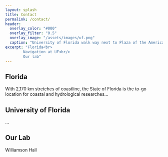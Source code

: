 ```yaml
---
layout: splash
title: Contact
permalink: /contact/
header:
  overlay_color: "#000"
  overlay_filter: "0.5"
  overlay_image: "/assets/images/uf.png"
  caption: "University of Florida walk way next to Plaza of the Americas"
excerpt: "Florida<br>
        Navigation at UF<br/>
        Our lab"
---
```


## Florida

With 2,170 km stretches of coastline, the State of Florida is the to-go location for coastal and hydrological researches...



## University of Florida
...

## Our Lab

Williamson Hall